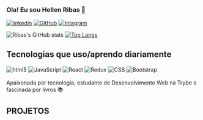 ### Ola! Eu sou Hellen Ribas 🚀

[![linkedin](https://img.shields.io/badge/LinkedIn-0077B5?style=for-the-badge&logo=linkedin&logoColor=white)](https://www.linkedin.com/in/hellenribas/)
[![GitHub](	https://img.shields.io/badge/GitHub-100000?style=for-the-badge&logo=github&logoColor=white)](https://github.com/hellenribas)
[![Intagram](https://img.shields.io/badge/Instagram-E4405F?style=for-the-badge&logo=instagram&logoColor=white)](https://www.instagram.com/hellenderibeiror/)


![Ribas's GitHub stats](https://github-readme-stats.vercel.app/api?username=hellenribas&show_icons=true&theme=dracula)
[![Top Langs](https://github-readme-stats.vercel.app/api/top-langs/?username=hellenribas&layout=compact)](https://github.com/anuraghazra/github-readme-stats)

## Tecnologias que uso/aprendo diariamente 

<div>
  <img align='center' alt='html5' src='https://img.shields.io/badge/HTML5-E34F26?style=for-the-badge&logo=html5&logoColor=white' />
   <img align='center' alt='JavaScript' src='https://img.shields.io/badge/JavaScript-323330?style=for-the-badge&logo=javascript&logoColor=F7DF1E' />
  <img align='center' alt='React' src='https://img.shields.io/badge/React-20232A?style=for-the-badge&logo=react&logoColor=61DAFB' />
  <img align='center' alt='Redux' src='https://img.shields.io/badge/Redux-593D88?style=for-the-badge&logo=redux&logoColor=white' />
  <img align='center' alt='CSS' src='https://img.shields.io/badge/CSS-239120?&style=for-the-badge&logo=css3&logoColor=white' />
  <img align='center' alt='Bootstrap' src='https://img.shields.io/badge/Bootstrap-563D7C?style=for-the-badge&logo=bootstrap&logoColor=white' />
  	
   </div><br />
 Apaixonada por tecnologia, estudante de Desenvolvimento Web na Trybe e fascinada por livros 📚

  ## PROJETOS 


